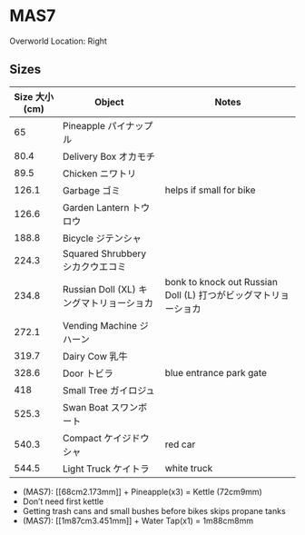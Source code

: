 # MAS7

Overworld Location: Right

Sizes
---
| Size 大小 (cm) | Object                                   | Notes                                                           |
| -------------- | ---------------------------------------- | --------------------------------------------------------------- |
| 65             | Pineapple パイナップル                   |                                                                 |
| 80.4           | Delivery Box オカモチ                    |                                                                 |
| 89.5           | Chicken ニワトリ                         |                                                                 |
| 126.1          | Garbage ゴミ                             | helps if small for bike                                         |
| 126.6          | Garden Lantern トウロウ                  |                                                                 |
| 188.8          | Bicycle ジテンシャ                       |                                                                 |
| 224.3          | Squared Shrubbery シカクウエコミ         |                                                                 |
| 234.8          | Russian Doll (XL) キングマトリョーショカ | bonk to knock out Russian Doll (L) 打つがビッグマトリョーショカ |
| 272.1          | Vending Machine ジハーン                 |                                                                 |
| 319.7          | Dairy Cow 乳牛                           |                                                                 |
| 328.6          | Door トビラ                              | blue entrance park gate                                         |
| 418            | Small Tree ガイロジュ                    |                                                                 |
| 525.3          | Swan Boat スワンボート                   |                                                                 |
| 540.3          | Compact ケイジドウシャ                   | red car                                                         |
| 544.5          | Light Truck ケイトラ                     | white truck                                                     |

- (MAS7): [[68cm2.173mm]] + Pineapple(x3) = Kettle (72cm9mm)
- Don’t need first kettle
- Getting trash cans and small bushes before bikes skips propane tanks
- (MAS7): [[1m87cm3.451mm]] + Water Tap(x1) = 1m88cm8mm